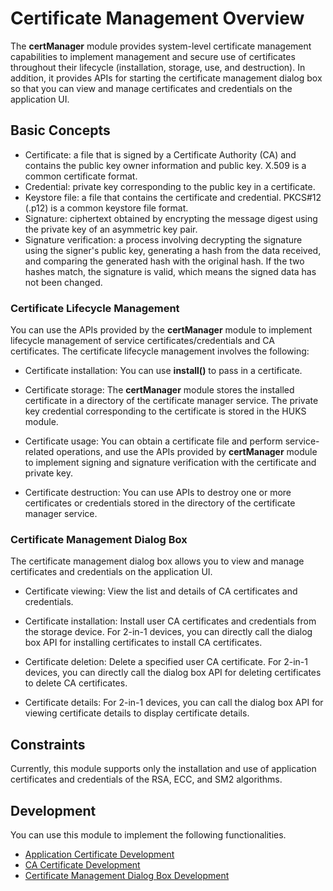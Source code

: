 # Certificate Management Overview

The **certManager** module provides system-level certificate management capabilities to implement management and secure use of certificates throughout their lifecycle (installation, storage, use, and destruction). In addition, it provides APIs for starting the certificate management dialog box so that you can view and manage certificates and credentials on the application UI.

## Basic Concepts

- Certificate: a file that is signed by a Certificate Authority (CA) and contains the public key owner information and public key. X.509 is a common certificate format.
- Credential: private key corresponding to the public key in a certificate.
- Keystore file: a file that contains the certificate and credential. PKCS#12 (.p12) is a common keystore file format.
- Signature: ciphertext obtained by encrypting the message digest using the private key of an asymmetric key pair.
- Signature verification: a process involving decrypting the signature using the signer's public key, generating a hash from the data received, and comparing the generated hash with the original hash. If the two hashes match, the signature is valid, which means the signed data has not been changed.

### Certificate Lifecycle Management

You can use the APIs provided by the **certManager** module to implement lifecycle management of service certificates/credentials and CA certificates. The certificate lifecycle management involves the following:

- Certificate installation: You can use **install()** to pass in a certificate.

- Certificate storage: The **certManager** module stores the installed certificate in a directory of the certificate manager service. The private key credential corresponding to the certificate is stored in the HUKS module.

- Certificate usage: You can obtain a certificate file and perform service-related operations, and use the APIs provided by **certManager** module to implement signing and signature verification with the certificate and private key.

- Certificate destruction: You can use APIs to destroy one or more certificates or credentials stored in the directory of the certificate manager service.

### Certificate Management Dialog Box

The certificate management dialog box allows you to view and manage certificates and credentials on the application UI.

- Certificate viewing: View the list and details of CA certificates and credentials.

- Certificate installation: Install user CA certificates and credentials from the storage device. For 2-in-1 devices, you can directly call the dialog box API for installing certificates to install CA certificates.

- Certificate deletion: Delete a specified user CA certificate. For 2-in-1 devices, you can directly call the dialog box API for deleting certificates to delete CA certificates.

- Certificate details: For 2-in-1 devices, you can call the dialog box API for viewing certificate details to display certificate details.

## Constraints

Currently, this module supports only the installation and use of application certificates and credentials of the RSA, ECC, and SM2 algorithms.

## Development

You can use this module to implement the following functionalities.

- [Application Certificate Development](certManager-private-credential-guidelines.md)
- [CA Certificate Development](certManager-ca-certs-guidelines.md)
- [Certificate Management Dialog Box Development](certManagerDialog-guidelines.md)
